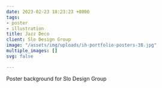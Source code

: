 ```yaml
---
date: 2023-02-23 18:23:23 +0000
tags:
- poster
- illustration
title: Jazz Deco
client: Slo Design Group
image: "/assets/img/uploads/ih-portfolio-posters-38.jpg"
multiple_images: []
svg: false

---
```

Poster background for Slo Design Group
